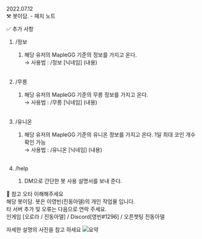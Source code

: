 2022.07.12 <br>
⚒️ 봇이담. - 패치 노트

✅ 추가 사항
1. /정보 
   1. 해당 유저의 MapleGG 기준의 정보를 가지고 온다. <br/>
      → 사용법 : /정보 [닉네임] (내용) <br/><br/>

2. /무릉 
   1. 해당 유저의 MapleGG 기준의 무릉 정보를 가지고 온다.<br/>
      → 사용법 : /무릉 [닉네임] (내용) <br/><br/>

3. /유니온 <br/>
   1. 해당 유저의 MapleGG 기준의 유니온 정보를 가지고 온다. 1일 최대 코인 개수 확인 가능<br/>
      → 사용법 : /유니온 [닉네임] (내용)<br/><br/>

4. /help <br/>
   1. DM으로 간단한 봇 사용 설명서를 보내 준다.

📌 참고
오타 이해해주세요 <br>
해당 봇이담. 봇은 이영빈(진동아델)의 개인 작업물 입니다.<br>
타 서버 추가 및 오류는 다음으로 연락 주세요.<br>
인게임 [오로라 / 진동아델] / Discord[영빈#1296] /  오픈챗팅 진동아델<br>

자세한 설명의 사진을 참고 하세요
![요약](2022-07-20.png)